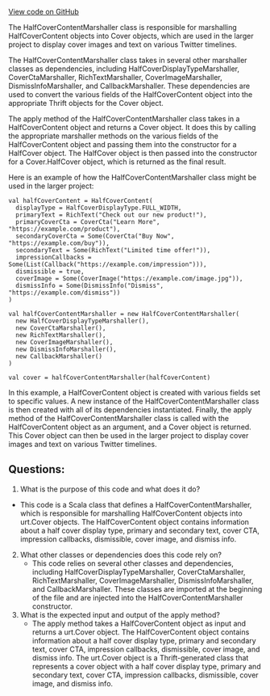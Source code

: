 [View code on GitHub](https://github.com/misbahsy/the-algorithm/product-mixer/core/src/main/scala/com/twitter/product_mixer/core/functional_component/marshaller/response/urt/cover/HalfCoverContentMarshaller.scala)

The HalfCoverContentMarshaller class is responsible for marshalling HalfCoverContent objects into Cover objects, which are used in the larger project to display cover images and text on various Twitter timelines. 

The HalfCoverContentMarshaller class takes in several other marshaller classes as dependencies, including HalfCoverDisplayTypeMarshaller, CoverCtaMarshaller, RichTextMarshaller, CoverImageMarshaller, DismissInfoMarshaller, and CallbackMarshaller. These dependencies are used to convert the various fields of the HalfCoverContent object into the appropriate Thrift objects for the Cover object.

The apply method of the HalfCoverContentMarshaller class takes in a HalfCoverContent object and returns a Cover object. It does this by calling the appropriate marshaller methods on the various fields of the HalfCoverContent object and passing them into the constructor for a HalfCover object. The HalfCover object is then passed into the constructor for a Cover.HalfCover object, which is returned as the final result.

Here is an example of how the HalfCoverContentMarshaller class might be used in the larger project:

```
val halfCoverContent = HalfCoverContent(
  displayType = HalfCoverDisplayType.FULL_WIDTH,
  primaryText = RichText("Check out our new product!"),
  primaryCoverCta = CoverCta("Learn More", "https://example.com/product"),
  secondaryCoverCta = Some(CoverCta("Buy Now", "https://example.com/buy")),
  secondaryText = Some(RichText("Limited time offer!")),
  impressionCallbacks = Some(List(Callback("https://example.com/impression"))),
  dismissible = true,
  coverImage = Some(CoverImage("https://example.com/image.jpg")),
  dismissInfo = Some(DismissInfo("Dismiss", "https://example.com/dismiss"))
)

val halfCoverContentMarshaller = new HalfCoverContentMarshaller(
  new HalfCoverDisplayTypeMarshaller(),
  new CoverCtaMarshaller(),
  new RichTextMarshaller(),
  new CoverImageMarshaller(),
  new DismissInfoMarshaller(),
  new CallbackMarshaller()
)

val cover = halfCoverContentMarshaller(halfCoverContent)
```

In this example, a HalfCoverContent object is created with various fields set to specific values. A new instance of the HalfCoverContentMarshaller class is then created with all of its dependencies instantiated. Finally, the apply method of the HalfCoverContentMarshaller class is called with the HalfCoverContent object as an argument, and a Cover object is returned. This Cover object can then be used in the larger project to display cover images and text on various Twitter timelines.
## Questions: 
 1. What is the purpose of this code and what does it do?
   - This code is a Scala class that defines a HalfCoverContentMarshaller, which is responsible for marshalling HalfCoverContent objects into urt.Cover objects. The HalfCoverContent object contains information about a half cover display type, primary and secondary text, cover CTA, impression callbacks, dismissible, cover image, and dismiss info.
2. What other classes or dependencies does this code rely on?
   - This code relies on several other classes and dependencies, including HalfCoverDisplayTypeMarshaller, CoverCtaMarshaller, RichTextMarshaller, CoverImageMarshaller, DismissInfoMarshaller, and CallbackMarshaller. These classes are imported at the beginning of the file and are injected into the HalfCoverContentMarshaller constructor.
3. What is the expected input and output of the apply method?
   - The apply method takes a HalfCoverContent object as input and returns a urt.Cover object. The HalfCoverContent object contains information about a half cover display type, primary and secondary text, cover CTA, impression callbacks, dismissible, cover image, and dismiss info. The urt.Cover object is a Thrift-generated class that represents a cover object with a half cover display type, primary and secondary text, cover CTA, impression callbacks, dismissible, cover image, and dismiss info.